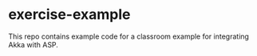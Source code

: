 # exercise-example
This repo contains example code for a classroom example for integrating Akka with ASP. 
